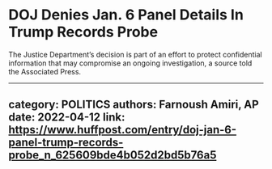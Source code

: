 # DOJ Denies Jan. 6 Panel Details In Trump Records Probe

The Justice Department’s decision is part of an effort to protect confidential information that may compromise an ongoing investigation, a source told the Associated Press.

---
category: POLITICS
authors: Farnoush Amiri, AP
date: 2022-04-12
link: https://www.huffpost.com/entry/doj-jan-6-panel-trump-records-probe_n_625609bde4b052d2bd5b76a5
---
